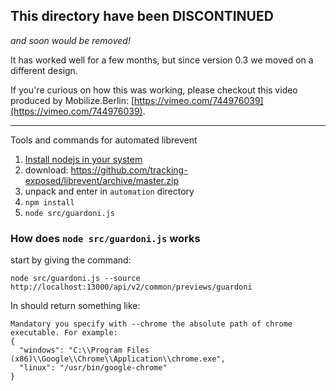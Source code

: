 ## This directory have been **DISCONTINUED**

_and soon would be removed!_

It has worked well for a few months, but since version 0.3 we moved on a different design.

If you're curious on how this was working, please checkout this video produced by Mobilize.Berlin: [https://vimeo.com/744976039](https://vimeo.com/744976039).

---

Tools and commands for automated librevent 

1. [Install nodejs in your system](https://nodejs.org/en/download://nodejs.org/en/download/)
2. download: https://github.com/tracking-exposed/librevent/archive/master.zip
3. unpack and enter in `automation` directory 
4. `npm install`
5. `node src/guardoni.js`


### How does `node src/guardoni.js` works


start by giving the command:

`node src/guardoni.js --source http://localhost:13000/api/v2/common/previews/guardoni`

In should return something like:

```
Mandatory you specify with --chrome the absolute path of chrome executable. For example:
{
  "windows": "C:\\Program Files (x86)\\Google\\Chrome\\Application\\chrome.exe",
  "linux": "/usr/bin/google-chrome"
}
```
